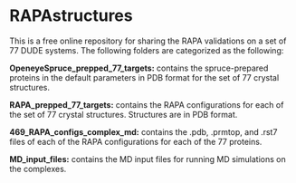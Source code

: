 # RAPAstructures

This is a free online repository for sharing the RAPA validations on a set of 77 DUDE systems. The following folders are categorized as the following:

**OpeneyeSpruce_prepped_77_targets:** contains the spruce-prepared proteins in the default parameters in PDB format for the set of 77 crystal structures.  

**RAPA_prepped_77_targets:** contains the RAPA configurations for each of the set of 77 crystal structures. Structures are in PDB format.

**469_RAPA_configs_complex_md:** contains the .pdb, .prmtop, and .rst7 files of each of the RAPA configurations for each of the 77 proteins.

**MD_input_files:** contains the MD input files for running MD simulations on the complexes.
